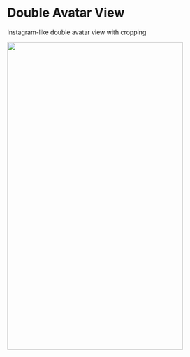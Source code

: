 # Double Avatar View
Instagram-like double avatar view with cropping

<img src="https://petersamokhin.com/files/projects/doubleavatar/demo.gif" width="402" height="705" />
